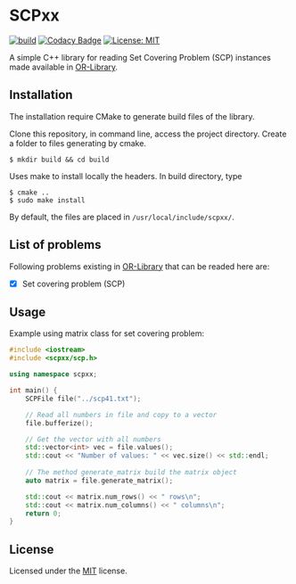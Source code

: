 # SCPxx

[![build](https://travis-ci.org/pinho/orlib.svg?branch=master)](https://travis-ci.org/pinho/orlib) [![Codacy Badge](https://api.codacy.com/project/badge/Grade/a39d4717f47c480482a1edfb93f39a05)](https://www.codacy.com/manual/ronaldpnh/orlib?utm_source=github.com&amp;utm_medium=referral&amp;utm_content=pinho/orlib&amp;utm_campaign=Badge_Grade)
[![License: MIT](https://img.shields.io/badge/License-MIT-blue.svg)](https://opensource.org/licenses/MIT) 

A simple C++ library for reading Set Covering Problem (SCP) instances made
available in [OR-Library](http://people.brunel.ac.uk/~mastjjb/jeb/info.html).


## Installation
The installation require CMake to generate build files of the library.

Clone this repository, in command line, access the project directory.
Create a folder to files generating by cmake.

```
$ mkdir build && cd build
```

Uses make to install locally the headers.
In build directory, type

```
$ cmake ..
$ sudo make install
```

By default, the files are placed in `/usr/local/include/scpxx/`.


## List of problems

Following problems existing in
[OR-Library](http://people.brunel.ac.uk/~mastjjb/jeb/info.html)
that can be readed here are:

- [X] Set covering problem (SCP)

## Usage

Example using matrix class for set covering problem:

```cpp
#include <iostream>
#include <scpxx/scp.h>

using namespace scpxx;

int main() {
    SCPFile file("../scp41.txt");

    // Read all numbers in file and copy to a vector
    file.bufferize();

    // Get the vector with all numbers
    std::vector<int> vec = file.values();
    std::cout << "Number of values: " << vec.size() << std::endl;
    
    // The method generate_matrix build the matrix object
    auto matrix = file.generate_matrix();

    std::cout << matrix.num_rows() << " rows\n";
    std::cout << matrix.num_columns() << " columns\n";
    return 0;
}

```

## License

Licensed under the [MIT](https://opensource.org/licenses/MIT) license.
